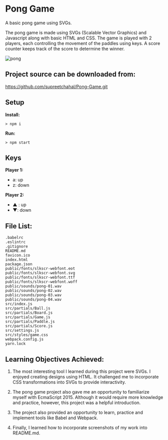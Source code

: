 # Pong Game

A basic pong game using SVGs.

The pong game is made using SVGs (Scalable Vector Graphics) and Javascript along with basic HTML and CSS. The game is played with 2 players, each controlling the movement of the paddles using keys. A score counter keeps track of the score to determine the winner.

![pong](https://cloud.githubusercontent.com/assets/24979374/22915743/435aacc0-f22e-11e6-975f-fec399ece951.png)

## Project source can be downloaded from:
https://github.com/supreetchahal/Pong-Game.git

## Setup

**Install:**

`> npm i`

**Run:**

`> npm start`

## Keys

**Player 1:**
* a: up
* z: down

**Player 2:**
* ▲ : up
* ▼: down

## File List:
```
.babelrc
.eslintrc
.gitignore
README.md
favicon.ico
index.html
package.json
public/fonts/slkscr-webfont.eot
public/fonts/slkscr-webfont.svg
public/fonts/slkscr-webfont.ttf
public/fonts/slkscr-webfont.woff
public/sounds/pong-01.wav
public/sounds/pong-02.wav
public/sounds/pong-03.wav
public/sounds/pong-04.wav
src/index.js
src/partials/Ball.js
src/partials/Board.js
src/partials/Game.js
src/partials/Paddle.js
src/partials/Score.js
src/settings.js
src/styles/game.css
webpack.config.js
yarn.lock
```
## Learning Objectives Achieved:

1. The most interesting tool I learned during this project were SVGs. I enjoyed creating designs using HTML. It challenged me to incorporate CSS transformations into SVGs to provide interactivity.

2. The pong game project also gave me an opportunity to familiarize myself with EcmaScript 2015. Although it would require more knowledge and practice, however, this project was a helpful introduction.

3. The project also provided an opportunity to learn, practice and implement tools like Babel and Webpack.

4. Finally, I learned how to incorporate screenshots of my work into README.md. 
